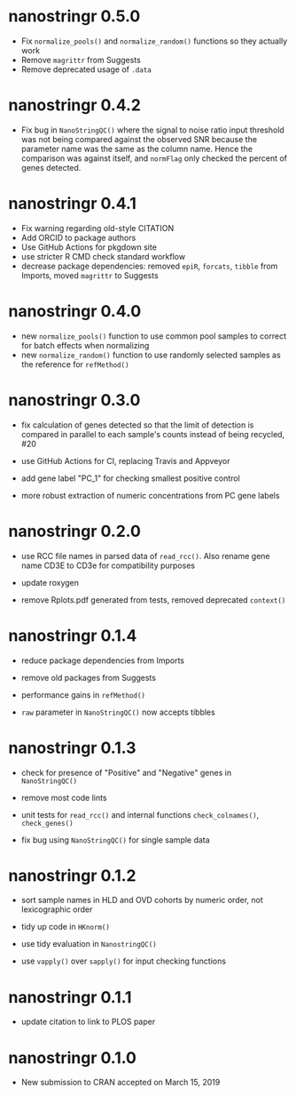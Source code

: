# nanostringr 0.5.0

* Fix `normalize_pools()` and `normalize_random()` functions so they actually work
* Remove `magrittr` from Suggests
* Remove deprecated usage of `.data`

# nanostringr 0.4.2

* Fix bug in `NanoStringQC()` where the signal to noise ratio input threshold was not being compared against the observed SNR because the parameter name was the same as the column name. Hence the comparison was against itself, and `normFlag` only checked the percent of genes detected.

# nanostringr 0.4.1

* Fix warning regarding old-style CITATION
* Add ORCID to package authors
* Use GitHub Actions for pkgdown site
* use stricter R CMD check standard workflow
* decrease package dependencies: removed `epiR`, `forcats`, `tibble` from Imports, moved `magrittr` to Suggests

# nanostringr 0.4.0

* new `normalize_pools()` function to use common pool samples to correct for batch effects
when normalizing
* new `normalize_random()` function to use randomly selected samples as the reference for `refMethod()`

# nanostringr 0.3.0

* fix calculation of genes detected so that the limit of detection is compared in parallel to each sample's counts instead of being recycled, #20

* use GitHub Actions for CI, replacing Travis and Appveyor

* add gene label "PC_1" for checking smallest positive control

* more robust extraction of numeric concentrations from PC gene labels

# nanostringr 0.2.0

* use RCC file names in parsed data of `read_rcc()`. Also rename gene name CD3E to CD3e for compatibility purposes

* update roxygen

* remove Rplots.pdf generated from tests, removed deprecated `context()`

# nanostringr 0.1.4

* reduce package dependencies from Imports

* remove old packages from Suggests

* performance gains in `refMethod()`

* `raw` parameter in `NanoStringQC()` now accepts tibbles

# nanostringr 0.1.3

* check for presence of "Positive" and "Negative" genes in `NanoStringQC()`

* remove most code lints

* unit tests for `read_rcc()` and internal functions `check_colnames()`, `check_genes()`

* fix bug using `NanoStringQC()` for single sample data

# nanostringr 0.1.2

* sort sample names in HLD and OVD cohorts by numeric order, not lexicographic order

* tidy up code in `HKnorm()`

* use tidy evaluation in `NanostringQC()`

* use `vapply()` over `sapply()` for input checking functions

# nanostringr 0.1.1

* update citation to link to PLOS paper

# nanostringr 0.1.0

* New submission to CRAN accepted on March 15, 2019
